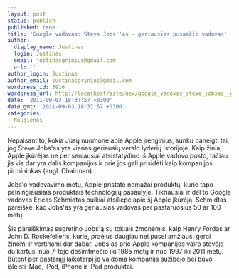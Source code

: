```yaml
---
layout: post
status: publish
published: true
title: 'Google vadovas: Steve Jobs''as - geriausias pusamžio vadovas'
author:
  display_name: Justinas
  login: Justinas
  email: justinasgrinius@gmail.com
  url: ''
author_login: Justinas
author_email: justinasgrinius@gmail.com
wordpress_id: 5916
wordpress_url: http://localhost/site/new/google_vadovas_steve_jobsas__geriausias_pusamzio_vadovas/
date: '2011-09-03 18:37:57 +0300'
date_gmt: '2011-09-03 18:37:57 +0300'
categories:
- Naujienos
---
```

<p>Nepaisant to, kokia Jūsų nuomonė apie Apple įrenginius, sunku paneigti tai, jog Steve Jobs'as yra vienas geriausių verslo lyderių istorijoje. Kaip žinia, Apple įkūrėjas ne per seniausiai atsistatydino iš Apple vadovo posto, tačiau jis vis dar yra dalis kompanijos ir prie jos gali prisidėti kaip kompanijos pirmininkas (angl. Chairman).</p>
<p>Jobs'o vadovavimo metu, Apple pristatė nemažai produktų, kurie tapo pelningiausiais produktais technologijų pasaulyje. Tikriausiai ir dėl to Google vadovas Ericas Schmidtas puikiai atsiliepė apie šį Apple įkūrėją. Schmidtas pareiškė, kad Jobs'as yra geriausias vadovas per pastaruosius 50 ar 100 metų.</p>
<p>Šis pareiškimas sugretino Jobs'ą su tokiais žmonėmis, kaip Henry Fordas ar John D. Rockefelleris, kurie, praėjus daugiau nei pusei amžiaus, gerai žinomi ir vertinami dar dabar. Jobs'as prie Apple kompanijos vairo stovėjo du kartus: nuo 7-tojo dešimtmečio iki 1985 metų ir nuo 1997 iki 2011 metų. Būtent per pastarąjį laikotarpį jo valdoma kompanija sužibėjo bei buvo išleisti iMac, iPod, iPhone ir iPad produktai.</p>
